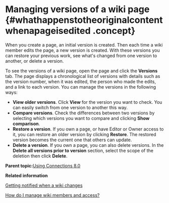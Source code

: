# Managing versions of a wiki page {#whathappenstotheoriginalcontentwhenapageisedited .concept}

When you create a page, an initial version is created. Then each time a wiki member edits the page, a new version is created. With these versions you can restore your previous work, see what's changed from one version to another, or delete a version.

To see the versions of a wiki page, open the page and click the **Versions** tab. The page displays a chronological list of versions with details such as the version number, when it was edited, the person who made the edits, and a link to each version. You can manage the versions in the following ways:

-   **View older versions**. Click **View** for the version you want to check. You can easily switch from one version to another this way.
-   **Compare versions**. Check the differences between two versions by selecting which versions you want to compare and clicking **Show comparison**.
-   **Restore a version**. If you own a page, or have Editor or Owner access to it, you can restore an older version by clicking **Restore**. The restored version becomes the current one that others can update.
-   **Delete a version**. If you own a page, you can also delete versions. In the **Delete all versions prior to version** section, select the scope of the deletion then click **Delete**.

**Parent topic:**[Using Connections 8.0](../welcome/welcome_end_user.md)

**Related information**  


[Getting notified when a wiki changes](t_wikis_track_changes.md#)

[How do I manage wiki members and access?](t_wikis_control_access.md)


